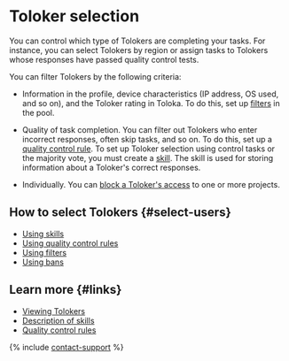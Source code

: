 # Toloker selection

You can control which type of Tolokers are completing your tasks. For instance, you can select Tolokers by region or assign tasks to Tolokers whose responses have passed quality control tests.

You can filter Tolokers by the following criteria:

- Information in the profile, device characteristics (IP address, OS used, and so on), and the Toloker rating in Toloka. To do this, set up [filters](filters.md) in the pool.

- Quality of task completion. You can filter out Tolokers who enter incorrect responses, often skip tasks, and so on. To do this, set up a [quality control rule](quality_control.md). To set up Toloker selection using control tasks or the majority vote, you must create a [skill](https://toloka.ai/docs/api/api-reference/#tag--skill). The skill is used for storing information about a Toloker's correct responses.

- Individually. You can [block a Toloker's access](https://toloka.ai/docs/api/api-reference/#tag--user-restriction) to one or more projects.

## How to select Tolokers {#select-users}

- [Using skills](https://toloka.ai/docs/api/api-reference/#tag--skill)
- [Using quality control rules](quality_control.md)
- [Using filters](filters.md)
- [Using bans](https://toloka.ai/docs/api/api-reference/#tag--user-restriction)

## Learn more {#links}

- [Viewing Tolokers](../../guide/concepts/users.md)
- [Description of skills](../../guide/concepts/nav.md)
- [Quality control rules](../../guide/concepts/check-performers.md)

{% include [contact-support](../../guide/_includes/contact-support.md) %}